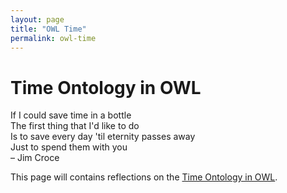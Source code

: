 ```yaml
---
layout: page
title: "OWL Time"
permalink: owl-time
---
```

# Time Ontology in OWL
<p class="quote">
    If I could save time in a bottle<br />
    The first thing that I'd like to do<br />
    Is to save every day 'til eternity passes away<br />
    Just to spend them with you<br />
    <span style="font-style:normal;">&ndash; Jim Croce</span>
</p>

This page will contains reflections on the [Time Ontology in OWL](https://www.w3.org/TR/owl-time/).